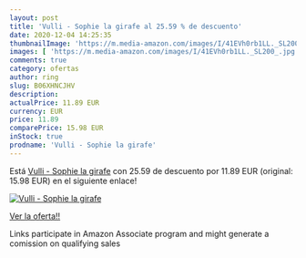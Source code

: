 ```yaml
---
layout: post
title: 'Vulli - Sophie la girafe al 25.59 % de descuento'
date: 2020-12-04 14:25:35
thumbnailImage: 'https://m.media-amazon.com/images/I/41EVh0rb1LL._SL200_.jpg'
images: [ 'https://m.media-amazon.com/images/I/41EVh0rb1LL._SL200_.jpg' ]
comments: true
category: ofertas
author: ring
slug: B06XHNCJHV
description:
actualPrice: 11.89 EUR
currency: EUR
price: 11.89
comparePrice: 15.98 EUR
inStock: true
prodname: 'Vulli - Sophie la girafe'
---
```


Está [Vulli - Sophie la girafe](https://www.amazon.fr/dp/B06XHNCJHV/?tag=tolees0d-21) con 25.59 de descuento por 11.89 EUR (original: 15.98 EUR) en el siguiente enlace!

[![Vulli - Sophie la girafe](https://m.media-amazon.com/images/I/41EVh0rb1LL._SL200_.jpg)](https://www.amazon.fr/dp/B06XHNCJHV/?tag=tolees0d-21)

[Ver la oferta!!](https://www.amazon.fr/dp/B06XHNCJHV/?tag=tolees0d-21)

Links participate in Amazon Associate program and might generate a comission on qualifying sales


